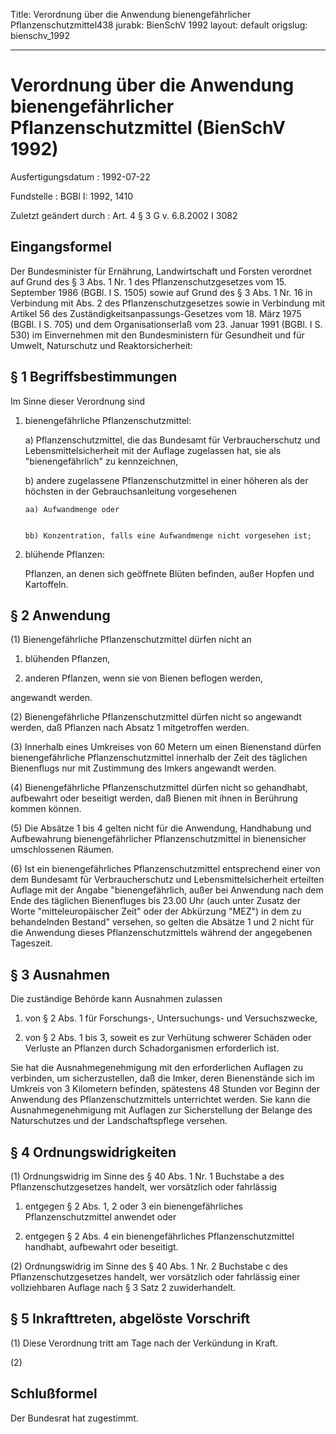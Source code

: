 Title: Verordnung über die Anwendung bienengefährlicher Pflanzenschutzmittel438
jurabk: BienSchV 1992
layout: default
origslug: bienschv_1992


---

# Verordnung über die Anwendung bienengefährlicher Pflanzenschutzmittel (BienSchV 1992)

Ausfertigungsdatum
:   1992-07-22

Fundstelle
:   BGBl I: 1992, 1410

Zuletzt geändert durch
:   Art. 4 § 3 G v. 6.8.2002 I 3082


## Eingangsformel

Der Bundesminister für Ernährung, Landwirtschaft und Forsten verordnet
auf Grund des § 3 Abs. 1 Nr. 1 des Pflanzenschutzgesetzes vom 15.
September 1986 (BGBl. I S. 1505) sowie auf Grund des § 3 Abs. 1 Nr. 16
in Verbindung mit Abs. 2 des Pflanzenschutzgesetzes sowie in
Verbindung mit Artikel 56 des Zuständigkeitsanpassungs-Gesetzes vom
18\. März 1975 (BGBl. I S. 705) und dem Organisationserlaß vom 23.
Januar 1991 (BGBl. I S. 530) im Einvernehmen mit den Bundesministern
für Gesundheit und für Umwelt, Naturschutz und Reaktorsicherheit:


## § 1 Begriffsbestimmungen

Im Sinne dieser Verordnung sind

1.  bienengefährliche Pflanzenschutzmittel:

    a)  Pflanzenschutzmittel, die das Bundesamt für Verbraucherschutz und
        Lebensmittelsicherheit mit der Auflage zugelassen hat, sie als
        "bienengefährlich" zu kennzeichnen,


    b)  andere zugelassene Pflanzenschutzmittel in einer höheren als der
        höchsten in der Gebrauchsanleitung vorgesehenen

        aa) Aufwandmenge oder


        bb) Konzentration, falls eine Aufwandmenge nicht vorgesehen ist;








2.  blühende Pflanzen:

    Pflanzen, an denen sich geöffnete Blüten befinden, außer Hopfen und
    Kartoffeln.





## § 2 Anwendung

(1) Bienengefährliche Pflanzenschutzmittel dürfen nicht an

1.  blühenden Pflanzen,


2.  anderen Pflanzen, wenn sie von Bienen beflogen werden,



angewandt werden.

(2) Bienengefährliche Pflanzenschutzmittel dürfen nicht so angewandt
werden, daß Pflanzen nach Absatz 1 mitgetroffen werden.

(3) Innerhalb eines Umkreises von 60 Metern um einen Bienenstand
dürfen bienengefährliche Pflanzenschutzmittel innerhalb der Zeit des
täglichen Bienenflugs nur mit Zustimmung des Imkers angewandt werden.

(4) Bienengefährliche Pflanzenschutzmittel dürfen nicht so gehandhabt,
aufbewahrt oder beseitigt werden, daß Bienen mit ihnen in Berührung
kommen können.

(5) Die Absätze 1 bis 4 gelten nicht für die Anwendung, Handhabung und
Aufbewahrung bienengefährlicher Pflanzenschutzmittel in bienensicher
umschlossenen Räumen.

(6) Ist ein bienengefährliches Pflanzenschutzmittel entsprechend einer
von dem Bundesamt für Verbraucherschutz und Lebensmittelsicherheit
erteilten Auflage mit der Angabe "bienengefährlich, außer bei
Anwendung nach dem Ende des täglichen Bienenfluges bis 23.00 Uhr (auch
unter Zusatz der Worte "mitteleuropäischer Zeit" oder der Abkürzung
"MEZ") in dem zu behandelnden Bestand" versehen, so gelten die Absätze
1 und 2 nicht für die Anwendung dieses Pflanzenschutzmittels während
der angegebenen Tageszeit.


## § 3 Ausnahmen

Die zuständige Behörde kann Ausnahmen zulassen

1.  von § 2 Abs. 1 für Forschungs-, Untersuchungs- und Versuchszwecke,


2.  von § 2 Abs. 1 bis 3, soweit es zur Verhütung schwerer Schäden oder
    Verluste an Pflanzen durch Schadorganismen erforderlich ist.



Sie hat die Ausnahmegenehmigung mit den erforderlichen Auflagen zu
verbinden, um sicherzustellen, daß die Imker, deren Bienenstände sich
im Umkreis von 3 Kilometern befinden, spätestens 48 Stunden vor Beginn
der Anwendung des Pflanzenschutzmittels unterrichtet werden. Sie kann
die Ausnahmegenehmigung mit Auflagen zur Sicherstellung der Belange
des Naturschutzes und der Landschaftspflege versehen.


## § 4 Ordnungswidrigkeiten

(1) Ordnungswidrig im Sinne des § 40 Abs. 1 Nr. 1 Buchstabe a des
Pflanzenschutzgesetzes handelt, wer vorsätzlich oder fahrlässig

1.  entgegen § 2 Abs. 1, 2 oder 3 ein bienengefährliches
    Pflanzenschutzmittel anwendet oder


2.  entgegen § 2 Abs. 4 ein bienengefährliches Pflanzenschutzmittel
    handhabt, aufbewahrt oder beseitigt.




(2) Ordnungswidrig im Sinne des § 40 Abs. 1 Nr. 2 Buchstabe c des
Pflanzenschutzgesetzes handelt, wer vorsätzlich oder fahrlässig einer
vollziehbaren Auflage nach § 3 Satz 2 zuwiderhandelt.


## § 5 Inkrafttreten, abgelöste Vorschrift

(1) Diese Verordnung tritt am Tage nach der Verkündung in Kraft.

(2)


## Schlußformel

Der Bundesrat hat zugestimmt.

